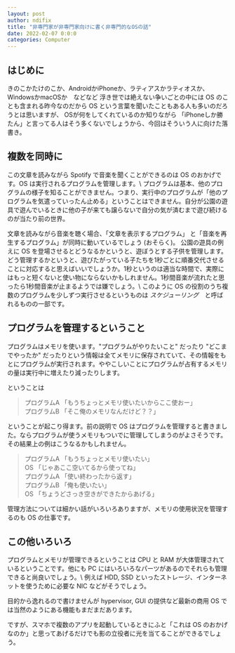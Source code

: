 ```yaml
---
layout: post
author: ndifix
title: "非専門家が非専門家向けに書く非専門的なOSの話"
date: 2022-02-07 0:0:0
categories: Computer
---
```


## はじめに
きのこかたけのこか、AndroidかiPhoneか、ラティアスかラティオスか、WindowsかmacOSか　などなど
浮き世では絶えない争いごとの中には OS のことも含まれる昨今なのだから OS という言葉を聞いたこともある人も多いのだろうとは思いますが、
OSが何をしてくれているのか知りながら 「iPhoneしか勝たん」と言ってる人はそう多くないでしょうから、今回はそういう人に向けた落書き。
<!--more-->

## 複数を同時に
この文章を読みながら Spotify で音楽を聞くことができるのは OS のおかげです。OS は実行されるプログラムを管理します。\\
プログラムは基本、他のプログラムの様子を知ることができません。つまり、実行中のプログラムが「他のプログラムを気遣っていったん止める」ということはできません。自分が公園の遊具で遊んでいるときに他の子が来ても譲らないで自分の気が済むまで遊び続けるのが当たり前の世界。

文章を読みながら音楽を聴く場合、「文章を表示するプログラム」 と「音楽を再生するプログラム」が同時に動いているでしょう (おそらく)。
公園の遊具の例えに OS を登場させるとどうなるかというと、遊ぼうとする子供を管理します。どう管理するかというと、遊びたがっている子たちを1秒ごとに順番交代させることに対応すると思えばいいでしょうか。1秒というのは適当な時間で、実際にはもっと短くないと使い物にならないかもしれません。1秒間音楽が流れたと思ったら1秒間音楽が止まるようでは嫌でしょう。\\
このように OS の役割のうち複数のプログラムを少しずつ実行させるというものは *スケジューリング*　と呼ばれるものの一部です。

## プログラムを管理するということ
プログラムはメモリを使います。"プログラムがやりたいこと" だったり "どこまでやったか" だったりという情報は全てメモリに保存されていて、その情報をもとにプログラムが実行されます。ややこしいことにプログラムが占有するメモリの量は実行中に増えたり減ったりします。

ということは

> プログラムA 「もうちょっとメモリ使いたいからここ使おー」<br>
> プログラムB 「そこ俺のメモリなんだけど？？」

ということが起こり得ます。前の説明で OS はプログラムを管理すると書きました。ならプログラムが使うメモリもついでに管理してしまうのがよさそうです。その結果上の例はこうなるかもしれません。

> プログラムA 「もうちょっとメモリ使いたい」<br>
> OS 「じゃあここ空いてるから使ってね」<br>
> プログラムA 「使い終わったから返す」<br>
> プログラムB 「俺も使いたい」<br>
> OS 「ちょうどさっき空きができたからあげる」

管理方法については細かい話がいろいろありますが、メモリの使用状況を管理するのも OS の仕事です。

## この他いろいろ
プログラムとメモリが管理できるということは CPU と RAM が大体管理されているということです。他にも PC にはいろいろなパーツがあるのでそれらも管理できると尚良いでしょう。\\
例えば HDD, SSD といったストレージ、インターネットを使うために必要な NIC などがそうでしょう。

目的から逸れるので書けませんが hypervisor, GUI の提供など最新の商用 OS では当然のようにある機能もまだまだあります。

ですが、スマホで複数のアプリを起動しているときにふと「これは OS のおかげなのか」と思ってあげるだけでも影の立役者に光を当てることができるでしょう。
